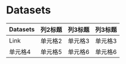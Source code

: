# Datasets
|  Datasets  |  列2标题  |  列3标题  | 列3标题  |
|----------|----------|----------|----------|
|  Link  |  单元格2  |  单元格3  |单元格3  |
|  单元格4  |  单元格5  |  单元格6  |单元格6  |
